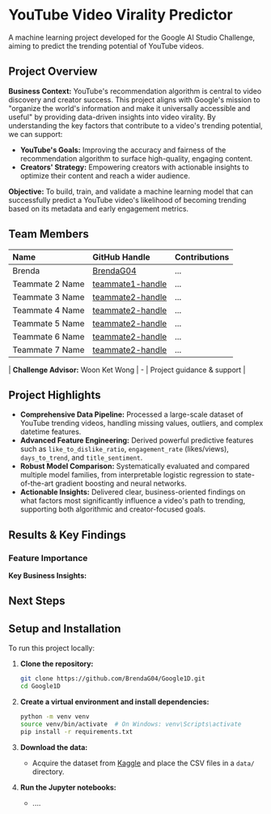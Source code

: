 # YouTube Video Virality Predictor

A machine learning project developed for the Google AI Studio Challenge, aiming to predict the trending potential of YouTube videos.

## Project Overview

**Business Context:** YouTube's recommendation algorithm is central to video discovery and creator success. This project aligns with Google's mission to "organize the world's information and make it universally accessible and useful" by providing data-driven insights into video virality. By understanding the key factors that contribute to a video's trending potential, we can support:
*   **YouTube's Goals:** Improving the accuracy and fairness of the recommendation algorithm to surface high-quality, engaging content.
*   **Creators' Strategy:** Empowering creators with actionable insights to optimize their content and reach a wider audience.

**Objective:** To build, train, and validate a machine learning model that can successfully predict a YouTube video's likelihood of becoming trending based on its metadata and early engagement metrics.

## Team Members

| Name | GitHub Handle | Contributions |
| :--- | :--- | :--- |
| Brenda | [BrendaG04](https://github.com/BrendaG04) | ... |
| Teammate 2 Name | [teammate1-handle](https://github.com/teammate1-handle) | ... |
| Teammate 3 Name | [teammate2-handle](https://github.com/teammate2-handle) | ... |
| Teammate 4 Name | [teammate2-handle](https://github.com/teammate2-handle) | ... |
| Teammate 5 Name | [teammate2-handle](https://github.com/teammate2-handle) | ... |
| Teammate 6 Name | [teammate2-handle](https://github.com/teammate2-handle) | ... |
| Teammate 7 Name | [teammate2-handle](https://github.com/teammate2-handle) | ... |

| **Challenge Advisor:** Woon Ket Wong | \- | Project guidance & support |

## Project Highlights

*   **Comprehensive Data Pipeline:** Processed a large-scale dataset of YouTube trending videos, handling missing values, outliers, and complex datetime features.
*   **Advanced Feature Engineering:** Derived powerful predictive features such as `like_to_dislike_ratio`, `engagement_rate` (likes/views), `days_to_trend`, and `title_sentiment`.
*   **Robust Model Comparison:** Systematically evaluated and compared multiple model families, from interpretable logistic regression to state-of-the-art gradient boosting and neural networks.
*   **Actionable Insights:** Delivered clear, business-oriented findings on what factors most significantly influence a video's path to trending, supporting both algorithmic and creator-focused goals.


## Results & Key Findings


### Feature Importance


**Key Business Insights:**

## Next Steps

## Setup and Installation

To run this project locally:

1.  **Clone the repository:**
    ```bash
    git clone https://github.com/BrendaG04/Google1D.git
    cd Google1D
    ```

2.  **Create a virtual environment and install dependencies:**
    ```bash
    python -m venv venv
    source venv/bin/activate  # On Windows: venv\Scripts\activate
    pip install -r requirements.txt
    ```

3.  **Download the data:**
    *   Acquire the dataset from [Kaggle](https://www.kaggle.com/datasets/rsrishav/youtube-trending-video-dataset) and place the CSV files in a `data/` directory.

4.  **Run the Jupyter notebooks:**
    *   ....

